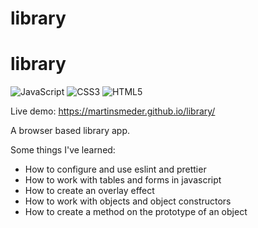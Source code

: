 # library

# library

![JavaScript](https://img.shields.io/badge/javascript-%23323330.svg?style=for-the-badge&logo=javascript&logoColor=%23F7DF1E) ![CSS3](https://img.shields.io/badge/css3-%231572B6.svg?style=for-the-badge&logo=css3&logoColor=white) ![HTML5](https://img.shields.io/badge/html5-%23E34F26.svg?style=for-the-badge&logo=html5&logoColor=white)

Live demo: https://martinsmeder.github.io/library/

A browser based library app.

Some things I've learned:

- How to configure and use eslint and prettier
- How to work with tables and forms in javascript
- How to create an overlay effect
- How to work with objects and object constructors
- How to create a method on the prototype of an object
